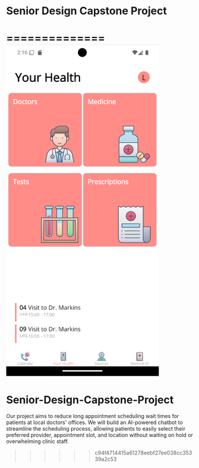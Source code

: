 # Senior Design Capstone Project
==============
<img src="https://github.com/logankaas/Senior-Design-Capstone-Project/blob/main/senior-capstone-design-one.png" />
==============

# Senior-Design-Capstone-Project
Our project aims to reduce long appointment scheduling wait times for patients at local doctors' offices. We will build an AI-powered chatbot to streamline the scheduling process, allowing patients to easily select their preferred provider, appointment slot, and location without waiting on hold or overwhelming clinic staff. 


>>>>>> c94f4714415a61278eebf27ee038cc35339a2c53
